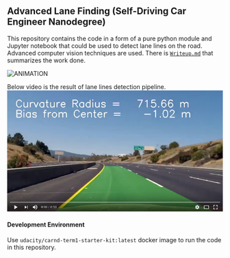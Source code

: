 ## Advanced Lane Finding (Self-Driving Car Engineer Nanodegree)

This repository contains the code in a form of a pure python module and Jupyter notebook 
that could be used to detect lane lines on the road. Advanced computer vision techniques are used. There is [`Writeup.md`](./Writeup.md) that summarizes the work done.

![ANIMATION](readme_images/animation.gif)

Below video is the result of lane lines detection pipeline.
[![LINK TO YOUTUBE](readme_images/youtube.png)](https://youtu.be/m2GtR9f2Gkc)

#### Development Environment
Use `udacity/carnd-term1-starter-kit:latest` docker image to run the code in this repository.
